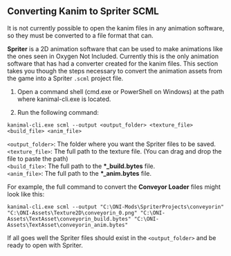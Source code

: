 ## Converting Kanim to Spriter SCML

It is not currently possible to open the kanim files in any animation software, so they must be converted to a file format that can.

**Spriter** is a 2D animation software that can be used to make animations like the ones seen in Oxygen Not Included. Currently this is the only animation software that has had a converter created for the kanim files. This section takes you though the steps necessary to convert the animation assets from the game into a Spriter `.scml` project file.

1. Open a command shell (cmd.exe or PowerShell on Windows) at the path where kanimal-cli.exe is located.

2. Run the following command:
```
kanimal-cli.exe scml --output <output_folder> <texture_file> <build_file> <anim_file>
```

`<output_folder>`: The folder where you want the Spriter files to be saved.  
`<texture_file>`: The full path to the texture file. (You can drag and drop the file to paste the path)  
`<build_file>`: The full path to the **\*_build.bytes** file.  
`<anim_file>`: The full path to the **\*_anim.bytes** file.

For example, the full command to convert the **Conveyor Loader** files might look like this:

```
kanimal-cli.exe scml --output "C:\ONI-Mods\SpriterProjects\conveyorin" "C:\ONI-Assets\Texture2D\conveyorin_0.png" "C:\ONI-Assets\TextAsset\conveyorin_build.bytes" "C:\ONI-Assets\TextAsset\conveyorin_anim.bytes"
```

If all goes well the Spriter files should exist in the `<output_folder>` and be ready to open with Spriter.